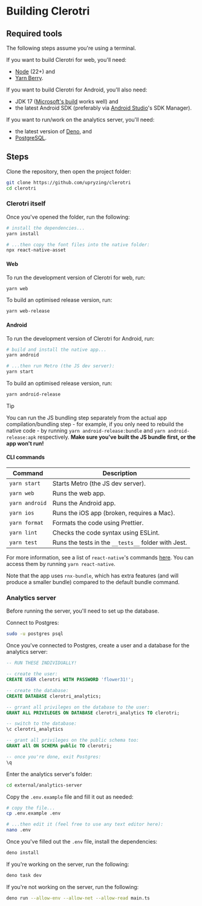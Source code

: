 # Building Clerotri

## Required tools

The following steps assume you're using a terminal.

If you want to build Clerotri for web, you'll need:

- [Node](https://nodejs.org/en/) (22+) and
- [Yarn Berry](https://yarnpkg.com/getting-started/install).

If you want to build Clerotri for Android, you'll also need:

- JDK 17 ([Microsoft's build](https://learn.microsoft.com/en-gb/java/openjdk/download) works well) and
- the latest Android SDK (preferably via [Android Studio](https://developer.android.com/studio)'s SDK Manager).

If you want to run/work on the analytics server, you'll need:

- the latest version of [Deno](https://deno.com), and
- [PostgreSQL](https://postgresql.org).

## Steps

Clone the repository, then open the project folder:

```sh
git clone https://github.com/upryzing/clerotri
cd clerotri
```

### Clerotri itself

Once you've opened the folder, run the following:

```sh
# install the dependencies...
yarn install

# ...then copy the font files into the native folder:
npx react-native-asset
```

#### Web

To run the development version of Clerotri for web, run:

```sh
yarn web
```

To build an optimised release version, run:

```sh
yarn web-release
```

#### Android

To run the development version of Clerotri for Android, run:

```sh
# build and install the native app...
yarn android

# ...then run Metro (the JS dev server):
yarn start
```

To build an optimised release version, run:

```sh
yarn android-release
```

> [!TIP]
> You can run the JS bundling step separately from the actual app compilation/bundling step - for example, if you only need to rebuild the native code - by running `yarn android-release:bundle` and `yarn android-release:apk` respectively. **Make sure you've built the JS bundle first, or the app won't run!**

#### CLI commands

| Command        | Description                                         |
| -------------- | --------------------------------------------------- |
| `yarn start`   | Starts Metro (the JS dev server).                   |
| `yarn web`     | Runs the web app.                                   |
| `yarn android` | Runs the Android app.                               |
| `yarn ios`     | Runs the iOS app (broken, requires a Mac).          |
| `yarn format`  | Formats the code using Prettier.                    |
| `yarn lint`    | Checks the code syntax using ESLint.                |
| `yarn test`    | Runs the tests in the `__tests__` folder with Jest. |

For more information, see a list of `react-native`'s commands [here](https://github.com/react-native-community/cli/blob/master/docs/commands.md). You can access them by running `yarn react-native`.

Note that the app uses `rnx-bundle`, which has extra features (and will produce a smaller bundle) compared to the default bundle command.

### Analytics server

Before running the server, you'll need to set up the database.

Connect to Postgres:

```sh
sudo -u postgres psql
```

Once you've connected to Postgres, create a user and a database for the analytics server:

```sql
-- RUN THESE INDIVIDUALLY!

-- create the user:
CREATE USER clerotri WITH PASSWORD 'flower31!';

-- create the database:
CREATE DATABASE clerotri_analytics;

-- grrant all privileges on the database to the user:
GRANT ALL PRIVILEGES ON DATABASE clerotri_analytics TO clerotri;

-- switch to the database:
\c clerotri_analytics

-- grant all privileges on the public schema too:
GRANT all ON SCHEMA public TO clerotri;

-- once you're done, exit Postgres:
\q
```

Enter the analytics server's folder:

```sh
cd external/analytics-server
```

Copy the `.env.example` file and fill it out as needed:

```sh
# copy the file...
cp .env.example .env

# ...then edit it (feel free to use any text editor here):
nano .env
```

Once you've filled out the `.env` file, install the dependencies:

```sh
deno install
```

If you're working on the server, run the following:

```sh
deno task dev
```

If you're not working on the server, run the following:

```sh
deno run --allow-env --allow-net --allow-read main.ts

```

